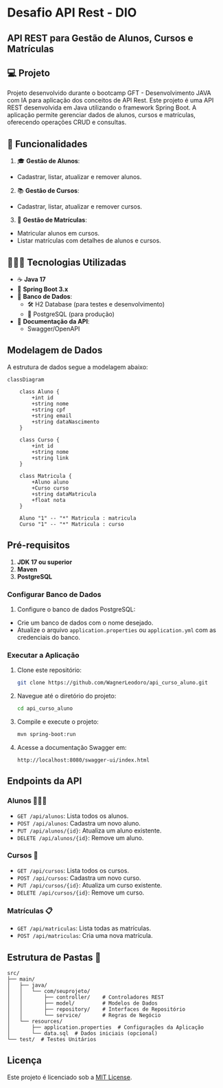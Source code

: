 
# Desafio API Rest - DIO

## API REST para Gestão de Alunos, Cursos e Matrículas

## 💻 Projeto

Projeto desenvolvido durante o bootcamp GFT - Desenvolvimento JAVA com IA para aplicação dos conceitos de API Rest.
Este projeto é uma API REST desenvolvida em Java utilizando o framework Spring Boot. A aplicação permite gerenciar dados de alunos, cursos e matrículas, oferecendo operações CRUD e consultas.

## 🎯 Funcionalidades

1.  🎓 **Gestão de Alunos**:
  - Cadastrar, listar, atualizar e remover alunos.
2. 📚 **Gestão de Cursos**:
  - Cadastrar, listar, atualizar e remover cursos.
3. 📝 **Gestão de Matrículas**:
  - Matricular alunos em cursos.
  - Listar matrículas com detalhes de alunos e cursos.

## 👨🏻‍💻  Tecnologias Utilizadas

- ☕ **Java 17**
- 🌱 **Spring Boot 3.x**
- 🎲 **Banco de Dados**:
  - 🛠️ H2 Database (para testes e desenvolvimento)
  - 🐘 PostgreSQL (para produção)
- 📖 **Documentação da API**:
  - Swagger/OpenAPI

## Modelagem de Dados

A estrutura de dados segue a modelagem abaixo:

```mermaid
classDiagram

    class Aluno {
        +int id
        +string nome
        +string cpf
        +string email
        +string dataNascimento
    }

    class Curso {
        +int id
        +string nome
        +string link
    }

    class Matricula {
        +Aluno aluno
        +Curso curso
        +string dataMatricula
        +float nota
    }

    Aluno "1" -- "*" Matricula : matricula
    Curso "1" -- "*" Matricula : curso
```

## Pré-requisitos

1. **JDK 17 ou superior**
2. **Maven**
3. **PostgreSQL**


### Configurar Banco de Dados

1. Configure o banco de dados PostgreSQL:
  - Crie um banco de dados com o nome desejado.
  - Atualize o arquivo `application.properties` ou `application.yml` com as credenciais do banco.

### Executar a Aplicação

1. Clone este repositório:
   ```bash
   git clone https://github.com/WagnerLeodoro/api_curso_aluno.git
   ```
2. Navegue até o diretório do projeto:
   ```bash
   cd api_curso_aluno
   ```
3. Compile e execute o projeto:
   ```bash
   mvn spring-boot:run
   ```
4. Acesse a documentação Swagger em:
   ```
   http://localhost:8080/swagger-ui/index.html
   ```

## Endpoints da API

### Alunos 🧑🏻‍🎓
- `GET /api/alunos`: Lista todos os alunos.
- `POST /api/alunos`: Cadastra um novo aluno.
- `PUT /api/alunos/{id}`: Atualiza um aluno existente.
- `DELETE /api/alunos/{id}`: Remove um aluno.

### Cursos 📗
- `GET /api/cursos`: Lista todos os cursos.
- `POST /api/cursos`: Cadastra um novo curso.
- `PUT /api/cursos/{id}`: Atualiza um curso existente.
- `DELETE /api/cursos/{id}`: Remove um curso.

### Matrículas 📋
- `GET /api/matriculas`: Lista todas as matrículas.
- `POST /api/matriculas`: Cria uma nova matrícula.

## Estrutura de Pastas 📁

```plaintext
src/
├── main/
│   ├── java/
│   │   └── com/seuprojeto/
│   │       ├── controller/    # Controladores REST
│   │       ├── model/         # Modelos de Dados
│   │       ├── repository/    # Interfaces de Repositório
│   │       └── service/       # Regras de Negócio
│   └── resources/
│       ├── application.properties  # Configurações da Aplicação
│       └── data.sql  # Dados iniciais (opcional)
└── test/  # Testes Unitários
```

## Licença

Este projeto é licenciado sob a [MIT License](LICENSE).



